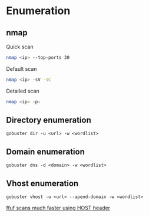 # Enumeration 

## nmap

Quick scan
```bash
nmap <ip> --top-ports 30
```

Default scan
```bash
nmap <ip> -sV -sC
```

Detailed scan
```bash
nmap <ip> -p-
```

## Directory enumeration
```
gobuster dir -u <url> -w <wordlist>
```

## Domain enumeration
```
gobuster dns -d <domain> -w <wordlist>
```

## Vhost enumeration

```
gobuster vhost -u <url> --apend-domain -w <wordlist>
```

[ffuf scans much faster using HOST header](http://ffuf.me/sub/vhost)